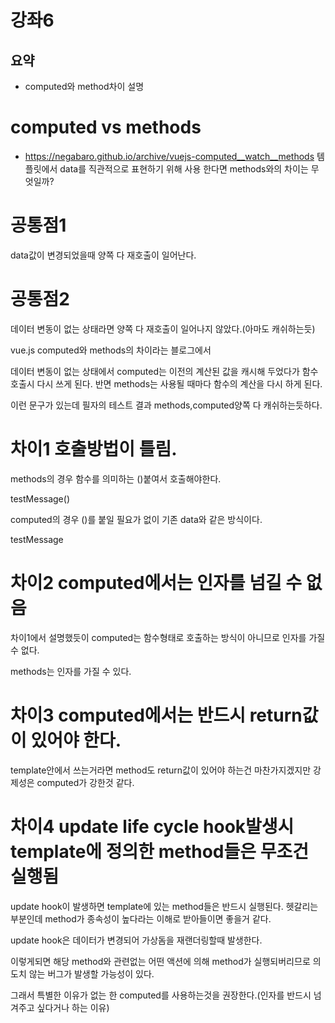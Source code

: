 # 강좌6
## 요약
- computed와 method차이 설명



# computed vs methods
- https://negabaro.github.io/archive/vuejs-computed__watch__methods
템플릿에서 data를 직관적으로 표현하기 위해 사용 한다면 methods와의 차이는 무엇일까?

# 공통점1
data값이 변경되었을때 양쪽 다 재호출이 일어난다.

# 공통점2
데이터 변동이 없는 상태라면 양쪽 다 재호출이 일어나지 않았다.(아마도 캐쉬하는듯)

vue.js computed와 methods의 차이라는 블로그에서

데이터 변동이 없는 상태에서 computed는 이전의 계산된 값을 캐시해 두었다가 함수 호출시 다시 쓰게 된다. 반면 methods는 사용될 때마다 함수의 계산을 다시 하게 된다.

이런 문구가 있는데 필자의 테스트 결과 methods,computed양쪽 다 캐쉬하는듯하다.

# 차이1 호출방법이 틀림.
methods의 경우 함수를 의미하는 ()붙여서 호출해야한다.

testMessage()

computed의 경우 ()를 붙일 필요가 없이 기존 data와 같은 방식이다.

testMessage

# 차이2 computed에서는 인자를 넘길 수 없음
차이1에서 설명했듯이 computed는 함수형태로 호출하는 방식이 아니므로 인자를 가질 수 없다.

methods는 인자를 가질 수 있다.

# 차이3 computed에서는 반드시 return값이 있어야 한다.
template안에서 쓰는거라면 method도 return값이 있어야 하는건 마찬가지겠지만 강제성은 computed가 강한것 같다.

# 차이4 update life cycle hook발생시 template에 정의한 method들은 무조건 실행됨

 
update hook이 발생하면 template에 있는 method들은 반드시 실행된다. 헷갈리는 부분인데 method가 종속성이 높다라는 이해로 받아들이면 좋을거 같다.

update hook은 데이터가 변경되어 가상돔을 재랜더링할때 발생한다.

이렇게되면 해당 method와 관련없는 어떤 액션에 의해 method가 실행되버리므로 의도치 않는 버그가 발생할 가능성이 있다.

그래서 특별한 이유가 없는 한 computed를 사용하는것을 권장한다.(인자를 반드시 넘겨주고 싶다거나 하는 이유)